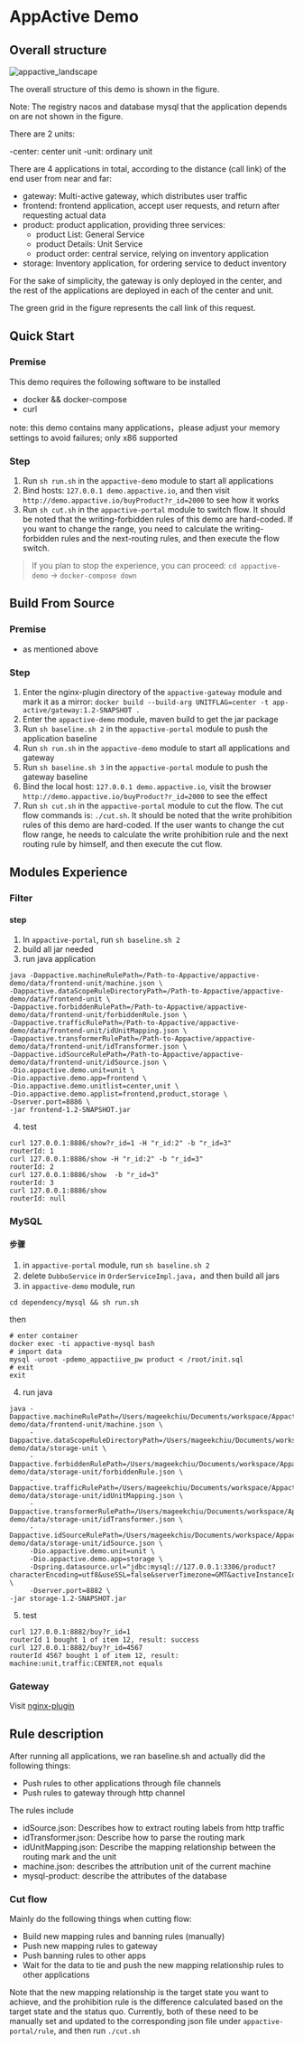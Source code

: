 # AppActive Demo

## Overall structure
![appactive_landscape](https://appactive.oss-cn-beijing.aliyuncs.com/images/AppActive-demo.png)

The overall structure of this demo is shown in the figure.

Note: The registry nacos and database mysql that the application depends on are not shown in the figure.

There are 2 units:

-center: center unit
-unit: ordinary unit

There are 4 applications in total, according to the distance (call link) of the end user from near and far:

- gateway: Multi-active gateway, which distributes user traffic
- frontend: frontend application, accept user requests, and return after requesting actual data
- product: product application, providing three services:
    - product List: General Service
    - product Details: Unit Service
    - product order: central service, relying on inventory application
- storage: Inventory application, for ordering service to deduct inventory

For the sake of simplicity, the gateway is only deployed in the center, and the rest of the applications are deployed in each of the center and unit.

The green grid in the figure represents the call link of this request.

## Quick Start

### Premise
This demo requires the following software to be installed

- docker && docker-compose
- curl

note: this demo contains many applications，please adjust your memory settings to avoid failures; only x86 supported

### Step

1. Run `sh run.sh` in the `appactive-demo` module to start all applications
2. Bind hosts: `127.0.0.1 demo.appactive.io`, and then visit `http://demo.appactive.io/buyProduct?r_id=2000` to see how it works
3. Run `sh cut.sh` in the `appactive-portal` module to switch flow. It should be noted that the writing-forbidden rules of this demo are hard-coded. If you want to change the range, you need to calculate the writing-forbidden rules and the next-routing rules, and then execute the flow switch.

> If you plan to stop the experience, you can proceed: `cd appactive-demo` -> `docker-compose down`

## Build From Source

### Premise

- as mentioned above

### Step

1. Enter the nginx-plugin directory of the `appactive-gateway` module and mark it as a mirror: `docker build --build-arg UNITFLAG=center -t app-active/gateway:1.2-SNAPSHOT .`
2. Enter the `appactive-demo` module, maven build to get the jar package
3. Run `sh baseline.sh 2` in the `appactive-portal` module to push the application baseline
4. Run `sh run.sh` in the `appactive-demo` module to start all applications and gateway
5. Run `sh baseline.sh 3` in the `appactive-portal` module to push the gateway baseline
6. Bind the local host: `127.0.0.1 demo.appactive.io`, visit the browser `http://demo.appactive.io/buyProduct?r_id=2000` to see the effect
7. Run `sh cut.sh` in the `appactive-portal` module to cut the flow. The cut flow commands is:  `./cut.sh`. It should be noted that the write prohibition rules of this demo are hard-coded. If the user wants to change the cut flow range, he needs to calculate the write prohibition rule and the next routing rule by himself, and then execute the cut flow.

## Modules Experience 

### Filter

#### step

1. In `appactive-portal`, run `sh baseline.sh 2`
2. build all jar needed
3. run java application

```shell script
java -Dappactive.machineRulePath=/Path-to-Appactive/appactive-demo/data/frontend-unit/machine.json \
-Dappactive.dataScopeRuleDirectoryPath=/Path-to-Appactive/appactive-demo/data/frontend-unit \
-Dappactive.forbiddenRulePath=/Path-to-Appactive/appactive-demo/data/frontend-unit/forbiddenRule.json \
-Dappactive.trafficRulePath=/Path-to-Appactive/appactive-demo/data/frontend-unit/idUnitMapping.json \
-Dappactive.transformerRulePath=/Path-to-Appactive/appactive-demo/data/frontend-unit/idTransformer.json \
-Dappactive.idSourceRulePath=/Path-to-Appactive/appactive-demo/data/frontend-unit/idSource.json \
-Dio.appactive.demo.unit=unit \
-Dio.appactive.demo.app=frontend \
-Dio.appactive.demo.unitlist=center,unit \
-Dio.appactive.demo.applist=frontend,product,storage \
-Dserver.port=8886 \
-jar frontend-1.2-SNAPSHOT.jar
```
4. test
```shell script
curl 127.0.0.1:8886/show?r_id=1 -H "r_id:2" -b "r_id=3"
routerId: 1
curl 127.0.0.1:8886/show -H "r_id:2" -b "r_id=3"
routerId: 2
curl 127.0.0.1:8886/show  -b "r_id=3"
routerId: 3
curl 127.0.0.1:8886/show  
routerId: null
```

### MySQL

#### 步骤

1. in `appactive-portal` module, run `sh baseline.sh 2`
2. delete `DubboService` in `OrderServiceImpl.java`，and then build all jars
3. in `appactive-demo` module, run
```shell script
cd dependency/mysql && sh run.sh
```
then 
```shell script
# enter container
docker exec -ti appactive-mysql bash
# import data
mysql -uroot -pdemo_appactiive_pw product < /root/init.sql
# exit
exit 
```
4. run java

```shell script
java -Dappactive.machineRulePath=/Users/mageekchiu/Documents/workspace/Appactive/appactive-demo/data/frontend-unit/machine.json \
     -Dappactive.dataScopeRuleDirectoryPath=/Users/mageekchiu/Documents/workspace/Appactive/appactive-demo/data/storage-unit \
     -Dappactive.forbiddenRulePath=/Users/mageekchiu/Documents/workspace/Appactive/appactive-demo/data/storage-unit/forbiddenRule.json \
     -Dappactive.trafficRulePath=/Users/mageekchiu/Documents/workspace/Appactive/appactive-demo/data/storage-unit/idUnitMapping.json \
     -Dappactive.transformerRulePath=/Users/mageekchiu/Documents/workspace/Appactive/appactive-demo/data/storage-unit/idTransformer.json \
     -Dappactive.idSourceRulePath=/Users/mageekchiu/Documents/workspace/Appactive/appactive-demo/data/storage-unit/idSource.json \
     -Dio.appactive.demo.unit=unit \
     -Dio.appactive.demo.app=storage \
     -Dspring.datasource.url="jdbc:mysql://127.0.0.1:3306/product?characterEncoding=utf8&useSSL=false&serverTimezone=GMT&activeInstanceId=mysql&activeDbName=product" \
     -Dserver.port=8882 \
-jar storage-1.2-SNAPSHOT.jar
```
5. test
```shell script
curl 127.0.0.1:8882/buy?r_id=1 
routerId 1 bought 1 of item 12, result: success
curl 127.0.0.1:8882/buy?r_id=4567 
routerId 4567 bought 1 of item 12, result: machine:unit,traffic:CENTER,not equals 

```

### Gateway

Visit [nginx-plugin](/appactive-gateway/nginx-plugin/Readme.md)

## Rule description

After running all applications, we ran baseline.sh and actually did the following things:

- Push rules to other applications through file channels
- Push rules to gateway through http channel

The rules include

- idSource.json: Describes how to extract routing labels from http traffic
- idTransformer.json: Describe how to parse the routing mark
- idUnitMapping.json: Describe the mapping relationship between the routing mark and the unit
- machine.json: describes the attribution unit of the current machine
- mysql-product: describe the attributes of the database

### Cut flow
Mainly do the following things when cutting flow:

- Build new mapping rules and banning rules (manually)
- Push new mapping rules to gateway
- Push banning rules to other apps
- Wait for the data to tie and push the new mapping relationship rules to other applications

Note that the new mapping relationship is the target state you want to achieve, and the prohibition rule is the difference calculated based on the target state and the status quo. Currently, both of these need to be manually set and updated to the corresponding json file under `appactive-portal/rule`, and then run `./cut.sh `
